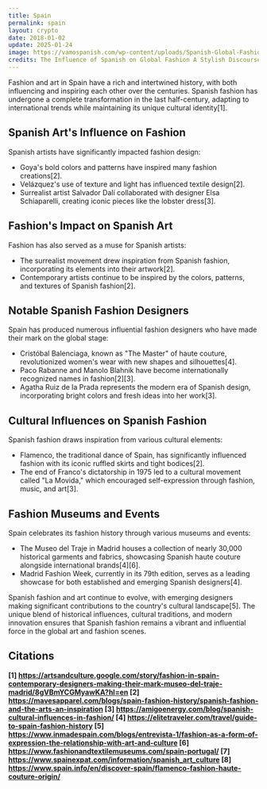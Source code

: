 ```yaml
---
title: Spain
permalink: spain
layout: crypto
date: 2018-01-02
update: 2025-01-24
image: https://vamospanish.com/wp-content/uploads/Spanish-Global-Fashion.jpg
credits: The Influence of Spanish on Global Fashion A Stylish Discourse vamospanish.com
---
```


Fashion and art in Spain have a rich and intertwined history, with both influencing and inspiring each other over the centuries. Spanish fashion has undergone a complete transformation in the last half-century, adapting to international trends while maintaining its unique cultural identity[1].

## Spanish Art's Influence on Fashion

Spanish artists have significantly impacted fashion design:

- Goya's bold colors and patterns have inspired many fashion creations[2].
- Velázquez's use of texture and light has influenced textile design[2].
- Surrealist artist Salvador Dalí collaborated with designer Elsa Schiaparelli, creating iconic pieces like the lobster dress[3].

## Fashion's Impact on Spanish Art

Fashion has also served as a muse for Spanish artists:

- The surrealist movement drew inspiration from Spanish fashion, incorporating its elements into their artwork[2].
- Contemporary artists continue to be inspired by the colors, patterns, and textures of Spanish fashion[2].

## Notable Spanish Fashion Designers

Spain has produced numerous influential fashion designers who have made their mark on the global stage:

- Cristóbal Balenciaga, known as "The Master" of haute couture, revolutionized women's wear with new shapes and silhouettes[4].
- Paco Rabanne and Manolo Blahnik have become internationally recognized names in fashion[2][3].
- Agatha Ruiz de la Prada represents the modern era of Spanish design, incorporating bright colors and fresh ideas into her work[3].

## Cultural Influences on Spanish Fashion

Spanish fashion draws inspiration from various cultural elements:

- Flamenco, the traditional dance of Spain, has significantly influenced fashion with its iconic ruffled skirts and tight bodices[2].
- The end of Franco's dictatorship in 1975 led to a cultural movement called "La Movida," which encouraged self-expression through fashion, music, and art[3].

## Fashion Museums and Events

Spain celebrates its fashion history through various museums and events:

- The Museo del Traje in Madrid houses a collection of nearly 30,000 historical garments and fabrics, showcasing Spanish haute couture alongside international brands[4][6].
- Madrid Fashion Week, currently in its 79th edition, serves as a leading showcase for both established and emerging Spanish designers[4].

Spanish fashion and art continue to evolve, with emerging designers making significant contributions to the country's cultural landscape[5]. The unique blend of historical influences, cultural traditions, and modern innovation ensures that Spanish fashion remains a vibrant and influential force in the global art and fashion scenes.

## Citations

**[1] https://artsandculture.google.com/story/fashion-in-spain-contemporary-designers-making-their-mark-museo-del-traje-madrid/8gVBmYCGMyawKA?hl=en
[2] https://mavesapparel.com/blogs/spain-fashion-history/spanish-fashion-and-the-arts-an-inspiration
[3] https://amigoenergy.com/blog/spanish-cultural-influences-in-fashion/
[4] https://elitetraveler.com/travel/guide-to-spain-fashion-history
[5] https://www.inmadespain.com/blogs/entrevista-1/fashion-as-a-form-of-expression-the-relationship-with-art-and-culture
[6] https://www.fashionandtextilemuseums.com/spain-portugal/
[7] https://www.spainexpat.com/information/spanish_art_culture
[8] https://www.spain.info/en/discover-spain/flamenco-fashion-haute-couture-origin/**
